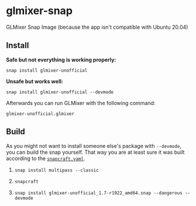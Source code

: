 # glmixer-snap

GLMixer Snap Image (because the app isn't compatible with Ubuntu 20.04)


## Install

**Safe but not everything is working properly:**

    snap install glmixer-unofficial

**Unsafe but works well:**

    snap install glmixer-unofficial --devmode


Afterwards you can run GLMixer with the following command:

    glmixer-unofficial.glmixer


## Build

As you might not want to install someone else's package with `--devmode`, you can build the snap yourself.
That way you are at least sure it was built according to the [`snapcraft.yaml`](snap/snapcraft.yaml).

1. `snap install multipass --classic`

2. `snapcraft`

3. `snap install glmixer-unofficial_1.7-r1922_amd64.snap --dangerous --devmode`
